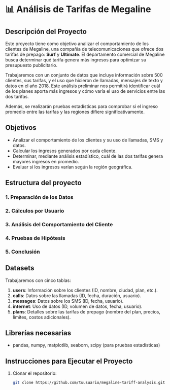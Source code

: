 # 📊 Análisis de Tarifas de Megaline

## Descripción del Proyecto

Este proyecto tiene como objetivo analizar el comportamiento de los clientes de Megaline, una compañía de telecomunicaciones que ofrece dos tarifas de prepago: **Surf** y **Ultimate**. El departamento comercial de Megaline busca determinar qué tarifa genera más ingresos para optimizar su presupuesto publicitario. 

Trabajaremos con un conjunto de datos que incluye información sobre 500 clientes, sus tarifas, y el uso que hicieron de llamadas, mensajes de texto y datos en el año 2018. Este análisis preliminar nos permitirá identificar cuál de los planes aporta más ingresos y cómo varía el uso de servicios entre las dos tarifas.

Además, se realizarán pruebas estadísticas para comprobar si el ingreso promedio entre las tarifas y las regiones difiere significativamente.

## Objetivos

- Analizar el comportamiento de los clientes y su uso de llamadas, SMS y datos.
- Calcular los ingresos generados por cada cliente.
- Determinar, mediante análisis estadístico, cuál de las dos tarifas genera mayores ingresos en promedio.
- Evaluar si los ingresos varían según la región geográfica.

## Estructura del proyecto

### 1. Preparación de los Datos
### 2. Cálculos por Usuario
### 3. Análisis del Comportamiento del Cliente
### 4. Pruebas de Hipótesis
### 5. Conclusión

## Datasets

Trabajaremos con cinco tablas:

1. **users**: Información sobre los clientes (ID, nombre, ciudad, plan, etc.).
2. **calls**: Datos sobre las llamadas (ID, fecha, duración, usuario).
3. **messages**: Datos sobre los SMS (ID, fecha, usuario).
4. **internet**: Uso de datos (ID, volumen de datos, fecha, usuario).
5. **plans**: Detalles sobre las tarifas de prepago (nombre del plan, precios, límites, costos adicionales).

## Librerías necesarias

- pandas, numpy, matplotlib, seaborn, scipy (para pruebas estadísticas)

## Instrucciones para Ejecutar el Proyecto

1. Clonar el repositorio:
   ```bash
   git clone https://github.com/tuusuario/megaline-tariff-analysis.git



